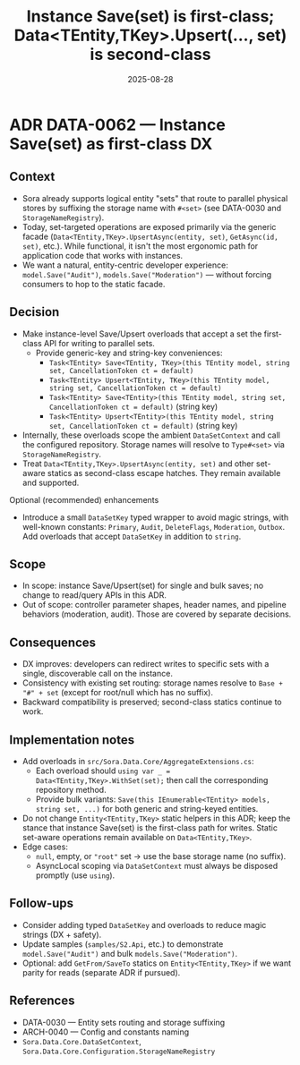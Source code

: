 ﻿---
id: DATA-0062
slug: DATA-0062-instance-save-set-first-class
domain: DATA
status: Accepted
date: 2025-08-28
title: Instance Save(set) is first-class; Data<TEntity,TKey>.Upsert(..., set) is second-class
---

# ADR DATA-0062 — Instance Save(set) as first-class DX

## Context

- Sora already supports logical entity "sets" that route to parallel physical stores by suffixing the storage name with `#<set>` (see DATA-0030 and `StorageNameRegistry`).
- Today, set-targeted operations are exposed primarily via the generic facade (`Data<TEntity,TKey>.UpsertAsync(entity, set)`, `GetAsync(id, set)`, etc.). While functional, it isn't the most ergonomic path for application code that works with instances.
- We want a natural, entity-centric developer experience: `model.Save("Audit")`, `models.Save("Moderation")` — without forcing consumers to hop to the static facade.

## Decision

- Make instance-level Save/Upsert overloads that accept a set the first-class API for writing to parallel sets.
  - Provide generic-key and string-key conveniences:
    - `Task<TEntity> Save<TEntity, TKey>(this TEntity model, string set, CancellationToken ct = default)`
    - `Task<TEntity> Upsert<TEntity, TKey>(this TEntity model, string set, CancellationToken ct = default)`
    - `Task<TEntity> Save<TEntity>(this TEntity model, string set, CancellationToken ct = default)` (string key)
    - `Task<TEntity> Upsert<TEntity>(this TEntity model, string set, CancellationToken ct = default)` (string key)
- Internally, these overloads scope the ambient `DataSetContext` and call the configured repository. Storage names will resolve to `Type#<set>` via `StorageNameRegistry`.
- Treat `Data<TEntity,TKey>.UpsertAsync(entity, set)` and other set-aware statics as second-class escape hatches. They remain available and supported.

Optional (recommended) enhancements
- Introduce a small `DataSetKey` typed wrapper to avoid magic strings, with well-known constants: `Primary`, `Audit`, `DeleteFlags`, `Moderation`, `Outbox`. Add overloads that accept `DataSetKey` in addition to `string`.

## Scope

- In scope: instance Save/Upsert(set) for single and bulk saves; no change to read/query APIs in this ADR.
- Out of scope: controller parameter shapes, header names, and pipeline behaviors (moderation, audit). Those are covered by separate decisions.

## Consequences

- DX improves: developers can redirect writes to specific sets with a single, discoverable call on the instance.
- Consistency with existing set routing: storage names resolve to `Base + "#" + set` (except for root/null which has no suffix).
- Backward compatibility is preserved; second-class statics continue to work.

## Implementation notes

- Add overloads in `src/Sora.Data.Core/AggregateExtensions.cs`:
  - Each overload should `using var _ = Data<TEntity,TKey>.WithSet(set);` then call the corresponding repository method.
  - Provide bulk variants: `Save(this IEnumerable<TEntity> models, string set, ...)` for both generic and string-keyed entities.
- Do not change `Entity<TEntity,TKey>` static helpers in this ADR; keep the stance that instance Save(set) is the first-class path for writes. Static set-aware operations remain available on `Data<TEntity,TKey>`.
- Edge cases:
  - `null`, empty, or `"root"` set -> use the base storage name (no suffix).
  - AsyncLocal scoping via `DataSetContext` must always be disposed promptly (use `using`).

## Follow-ups

- Consider adding typed `DataSetKey` and overloads to reduce magic strings (DX + safety).
- Update samples (`samples/S2.Api`, etc.) to demonstrate `model.Save("Audit")` and bulk `models.Save("Moderation")`.
- Optional: add `GetFrom/SaveTo` statics on `Entity<TEntity,TKey>` if we want parity for reads (separate ADR if pursued).

## References

- DATA-0030 — Entity sets routing and storage suffixing
- ARCH-0040 — Config and constants naming
- `Sora.Data.Core.DataSetContext`, `Sora.Data.Core.Configuration.StorageNameRegistry`
